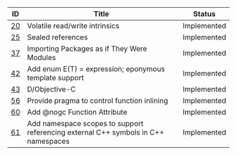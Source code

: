|                                                                   ID|                                                                             Title|     Status|
|---------------------------------------------------------------------|----------------------------------------------------------------------------------|-----------|
|[20](https://github.com/dlang/DIPs/tree/master/DIPs/archive/DIP20.md)|                                                    Volatile read/write intrinsics|Implemented|
|[25](https://github.com/dlang/DIPs/tree/master/DIPs/archive/DIP25.md)|                                                                 Sealed references|Implemented|
|[37](https://github.com/dlang/DIPs/tree/master/DIPs/archive/DIP37.md)|                                        Importing Packages as if They Were Modules|Implemented|
|[42](https://github.com/dlang/DIPs/tree/master/DIPs/archive/DIP42.md)|                            Add enum E(T) = expression; eponymous template support|Implemented|
|[43](https://github.com/dlang/DIPs/tree/master/DIPs/archive/DIP43.md)|                                                                     D/Objective-C|Implemented|
|[56](https://github.com/dlang/DIPs/tree/master/DIPs/archive/DIP56.md)|                                       Provide pragma to control function inlining|Implemented|
|[60](https://github.com/dlang/DIPs/tree/master/DIPs/archive/DIP60.md)|                                                      Add @nogc Function Attribute|Implemented|
|[61](https://github.com/dlang/DIPs/tree/master/DIPs/archive/DIP61.md)|Add namespace scopes to support referencing external C++ symbols in C++ namespaces|Implemented|
